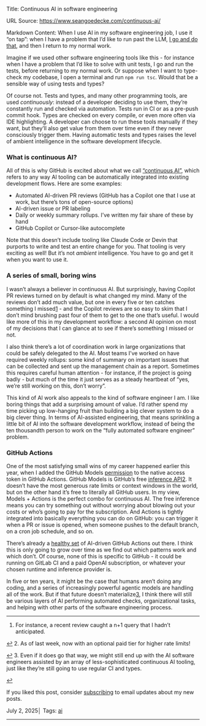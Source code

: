 Title: Continuous AI in software engineering

URL Source: https://www.seangoedecke.com/continuous-ai/

Markdown Content:
When I use AI in my software engineering job, I use it “on tap”: when I have a problem that I’d like to run past the LLM, [I go and do that](https://www.seangoedecke.com/how-i-use-llms), and then I return to my normal work.

Imagine if we used other software engineering tools like this - for instance when I have a problem that I’d like to solve with unit tests, I go and run the tests, before returning to my normal work. Or suppose when I want to type-check my codebase, I open a terminal and run `npm run tsc`. Would that be a sensible way of using tests and types?

Of course not. Tests and types, and many other programming tools, are used _continuously_: instead of a developer deciding to use them, they’re constantly run and checked via automation. Tests run in CI or as a pre-push commit hook. Types are checked on every compile, or even more often via IDE highlighting. A developer can choose to run these tools manually if they want, but they’ll also get value from them over time even if they never consciously trigger them. Having automatic tests and types raises the level of ambient intelligence in the software development lifecycle.

### What is continuous AI?

All of this is why GitHub is excited about what we call [“continuous AI”](https://githubnext.com/projects/continuous-ai), which refers to any way AI tooling can be automatically integrated into existing development flows. Here are some examples:

*   Automated AI-driven PR reviews (GitHub has a Copilot one that I use at work, but there’s tons of open-source options)
*   AI-driven issue or PR labeling
*   Daily or weekly summary rollups. I’ve written my fair share of these by hand
*   GitHub Copilot or Cursor-like autocomplete

Note that this doesn’t include tooling like Claude Code or Devin that purports to write and test an entire change for you. That tooling is very exciting as well! But it’s not _ambient_ intelligence. You have to go and get it when you want to use it.

### A series of small, boring wins

I wasn’t always a believer in continuous AI. But surprisingly, having Copilot PR reviews turned on by default is what changed my mind. Many of the reviews don’t add much value, but one in every five or ten catches something I missed[1](https://www.seangoedecke.com/continuous-ai/#fn-1) - and the Copilot reviews are so easy to skim that I don’t mind brushing past four of them to get to the one that’s useful. I would like more of this in my development workflow: a second AI opinion on most of my decisions that I can glance at to see if there’s something I missed or not.

I also think there’s a lot of coordination work in large organizations that could be safely delegated to the AI. Most teams I’ve worked on have required weekly rollups: some kind of summary on important issues that can be collected and sent up the management chain as a report. Sometimes this requires careful human attention - for instance, if the project is going badly - but much of the time it just serves as a steady heartbeat of “yes, we’re still working on this, don’t worry”.

This kind of AI work also appeals to the kind of software engineer I am. I like boring things that add a surprising amount of value. I’d rather spend my time picking up low-hanging fruit than building a big clever system to do a big clever thing. In terms of AI-assisted engineering, that means sprinkling a little bit of AI into the software development workflow, instead of being the ten thousandth person to work on the “fully automated software engineer” problem.

### GitHub Actions

One of the most satisfying small wins of my career happened earlier this year, when I added the GitHub Models [permission](https://docs.github.com/en/github-models/use-github-models/integrating-ai-models-into-your-development-workflow#using-ai-models-with-github-actions) to the native access token in GitHub Actions. GitHub Models is GitHub’s free [inference API](https://docs.github.com/en/rest/models?apiVersion=2022-11-28)[2](https://www.seangoedecke.com/continuous-ai/#fn-2). It doesn’t have the most generous rate limits or context windows in the world, but on the other hand it’s free to literally all GitHub users. In my view, Models + Actions is the perfect combo for continuous AI. The free inference means you can try something out without worrying about blowing out your costs or who’s going to pay for the subscription. And Actions is tightly integrated into basically everything you can do on GitHub: you can trigger it when a PR or issue is opened, when someone pushes to the default branch, on a cron job schedule, and so on.

There’s already a [healthy set](https://github.com/githubnext/awesome-continuous-ai) of AI-driven GitHub Actions out there. I think this is only going to grow over time as we find out which patterns work and which don’t. Of course, none of this is specific to GitHub - it could be running on GitLab CI and a paid OpenAI subscription, or whatever your chosen runtime and inference provider is.

In five or ten years, it might be the case that humans aren’t doing any coding, and a series of increasingly powerful agentic models are handling all of the work. But if that future doesn’t materialize[3](https://www.seangoedecke.com/continuous-ai/#fn-3), I think there will still be various layers of AI performing automated checks, organizational tasks, and helping with other parts of the software engineering process.

* * *

1.   For instance, a recent review caught a n+1 query that I hadn’t anticipated.

[↩](https://www.seangoedecke.com/continuous-ai/#fnref-1)
2.   As of last week, now with an optional paid tier for higher rate limits!

[↩](https://www.seangoedecke.com/continuous-ai/#fnref-2)
3.   Even if it does go that way, we might still end up with the AI software engineers assisted by an array of less-sophisticated continuous AI tooling, just like they’re still going to use regular CI and types.

[↩](https://www.seangoedecke.com/continuous-ai/#fnref-3)

If you liked this post, consider [subscribing](https://buttondown.com/seangoedecke) to email updates about my new posts.

July 2, 2025│ Tags: [ai](https://www.seangoedecke.com/tags/ai/)

* * *
